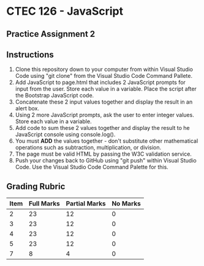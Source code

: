 # CTEC 126 - JavaScript

## Practice Assignment 2

## Instructions

1. Clone this repository down to your computer from within Visual Studio Code using "git clone" from the Visual Studio Code Command Pallete.
2. Add JavaScript to page.html that includes 2 JavaScript prompts for input from the user. Store each value in a variable. Place the script after the Bootstrap JavaScript code.
3. Concatenate these 2 input values together and display the result in an alert box.
4. Using 2 more JavaScript prompts, ask the user to enter integer values. Store each value in a variable.
5. Add code to sum these 2 values together and display the result to he JavaScript console using console.log().
6. You must **ADD** the values together - don't substitute other mathematical operations such as subtraction, multiplication, or division.
7. The page must be valid HTML by passing the W3C validation service.
8. Push your changes back to GitHub using "git push" within Visual Studio Code. Use the Visual Studio Code Command Palette for this.

## Grading Rubric

| Item | Full Marks  | Partial Marks | No Marks |
|:--|:--|:--|:--|
| 2 | 23 | 12 | 0 |
| 3 | 23 | 12 | 0 |
| 4 | 23 | 12 | 0 |
| 5 | 23 | 12 | 0 |
| 7 | 8 | 4 | 0 |
